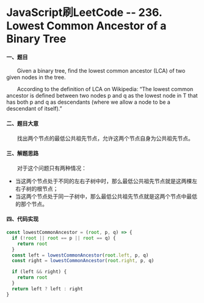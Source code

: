 # JavaScript刷LeetCode -- 236. Lowest Common Ancestor of a Binary Tree

#### 一、题目

  &emsp;&emsp;Given a binary tree, find the lowest common ancestor (LCA) of two given nodes in the tree.

  &emsp;&emsp;According to the definition of LCA on Wikipedia: “The lowest common ancestor is defined between two nodes p and q as the lowest node in T that has both p and q as descendants (where we allow a node to be a descendant of itself).”

#### 二、题目大意

  &emsp;&emsp;找出两个节点的最低公共祖先节点，允许这两个节点自身为公共祖先节点。

#### 三、解题思路

  &emsp;&emsp;对于这个问题只有两种情况：

  - 当这两个节点处于不同的左右子树中时，那么最低公共祖先节点就是这两棵左右子树的根节点；
  - 当这两个节点处于同一子树中，那么最低公共祖先节点就是这两个节点中最低的那个节点。

#### 四、代码实现

```JavaScript
const lowestCommonAncestor = (root, p, q) => {
  if (!root || root == p || root == q) {
    return root
  }
  const left = lowestCommonAncestor(root.left, p, q)
  const right = lowestCommonAncestor(root.right, p, q)

  if (left && right) {
    return root
  }
  return left ? left : right
}
```
